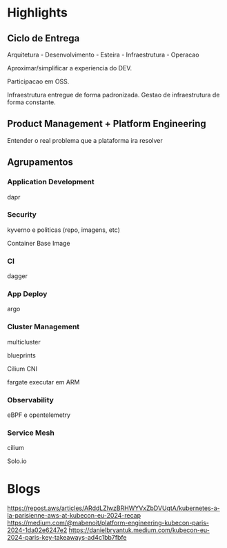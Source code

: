 # Highlights

## Ciclo de Entrega

Arquitetura - Desenvolvimento - Esteira - Infraestrutura - Operacao

Aproximar/simplificar a experiencia do DEV.

Participacao em OSS.

Infraestrutura entregue de forma padronizada. Gestao de infraestrutura de forma constante.

## Product Management + Platform Engineering

Entender o real problema que a plataforma ira resolver

## Agrupamentos

### Application Development

dapr

### Security

kyverno e politicas (repo, imagens, etc)

Container Base Image

### CI

dagger

### App Deploy

argo

### Cluster Management

multicluster

blueprints

Cilium CNI

fargate executar em ARM

### Observability

eBPF e opentelemetry

### Service Mesh

cilium

Solo.io

# Blogs

https://repost.aws/articles/ARddLZlwzBRHWYVxZbDVUqtA/kubernetes-a-la-parisienne-aws-at-kubecon-eu-2024-recap
https://medium.com/@mabenoit/platform-engineering-kubecon-paris-2024-1da02e6247e2
https://danielbryantuk.medium.com/kubecon-eu-2024-paris-key-takeaways-ad4c1bb7fbfe
